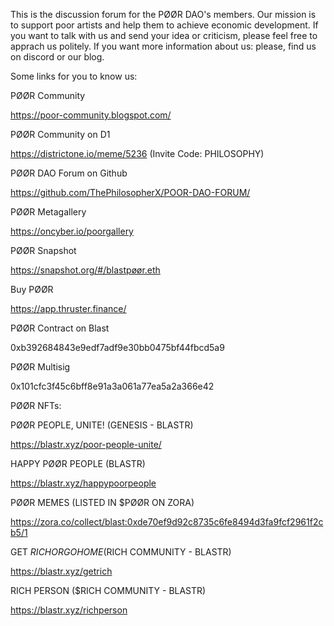 This is the discussion forum for the PØØR DAO's members.
Our mission is to support poor artists and help them to achieve economic development.
If you want to talk with us and send your idea or criticism, please feel free to apprach us politely. 
If you want more information about us: please, find us on discord or our blog.

Some links for you to know us:

PØØR Community

https://poor-community.blogspot.com/

PØØR Community on D1

https://districtone.io/meme/5236 (Invite Code: PHILOSOPHY)

PØØR DAO Forum on Github

https://github.com/ThePhilosopherX/POOR-DAO-FORUM/

PØØR Metagallery

https://oncyber.io/poorgallery

PØØR Snapshot

https://snapshot.org/#/blastpøør.eth

Buy PØØR

https://app.thruster.finance/

PØØR Contract on Blast

0xb392684843e9edf7adf9e30bb0475bf44fbcd5a9

PØØR Multisig

0x101cfc3f45c6bff8e91a3a061a77ea5a2a366e42


PØØR NFTs:

PØØR PEOPLE, UNITE! (GENESIS - BLASTR)

https://blastr.xyz/poor-people-unite/

HAPPY PØØR PEOPLE (BLASTR)

https://blastr.xyz/happypoorpeople

PØØR MEMES (LISTED IN $PØØR ON ZORA)

https://zora.co/collect/blast:0xde70ef9d92c8735c6fe8494d3fa9fcf2961f2cb5/1

GET $RICH OR GO HOME ($RICH COMMUNITY - BLASTR)

https://blastr.xyz/getrich

RICH PERSON ($RICH COMMUNITY - BLASTR)

https://blastr.xyz/richperson 
